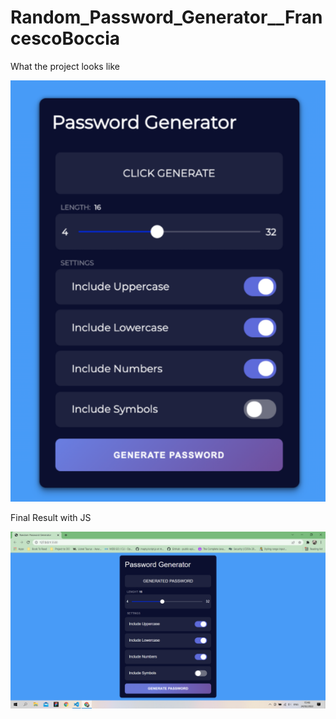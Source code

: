# Random_Password_Generator__FrancescoBoccia

What the project looks like

![](images/new%20project.PNG)


Final Result with JS 

![](images/FinalResult.png)

